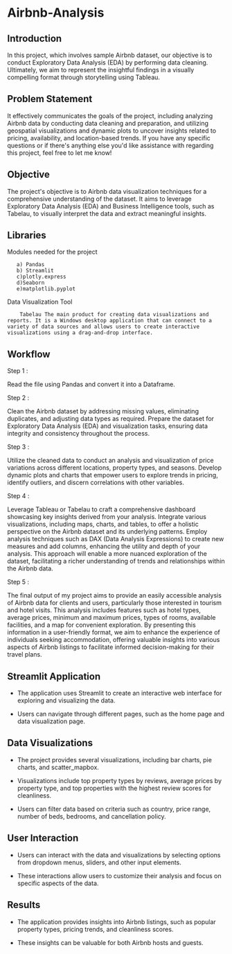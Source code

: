   # Airbnb-Analysis
## Introduction
 In this project, which involves sample Airbnb dataset, our objective is to conduct Exploratory Data Analysis (EDA) by performing data cleaning. Ultimately, we aim to represent the insightful findings in a visually compelling format through storytelling using Tableau.

 ## Problem Statement
 It effectively communicates the goals of the project, including analyzing Airbnb data by conducting data cleaning and preparation, and utilizing geospatial visualizations and dynamic plots to uncover insights related to pricing, availability, and location-based trends. If you have any specific questions or if there's anything else you'd like assistance with regarding this project, feel free to let me know!

 ## Objective 
 The project's objective is to Airbnb data visualization techniques for a comprehensive understanding of the dataset. It aims to leverage Exploratory Data Analysis (EDA) and Business Intelligence tools, such as Tabelau, to visually interpret the data and extract meaningful insights.

 ## Libraries
 Modules needed for the project

       a) Pandas
       b) Streamlit
       c)plotly.express 
       d)Seaborn 
       e)matplotlib.pyplot

 Data Visualization Tool 
 
        Tabelau The main product for creating data visualizations and reports. It is a Windows desktop application that can connect to a variety of data sources and allows users to create interactive visualizations using a drag-and-drop interface.

## Workflow

Step 1 :

Read the file using Pandas and convert it into a Dataframe.

Step 2 :

Clean the Airbnb dataset by addressing missing values, eliminating duplicates, and adjusting data types as required. Prepare the dataset for Exploratory Data Analysis (EDA) and visualization tasks, ensuring data integrity and consistency throughout the process.

Step 3 :

Utilize the cleaned data to conduct an analysis and visualization of price variations across different locations, property types, and seasons. Develop dynamic plots and charts that empower users to explore trends in pricing, identify outliers, and discern correlations with other variables.

Step 4 :

Leverage Tableau or Tabelau to craft a comprehensive dashboard showcasing key insights derived from your analysis. Integrate various visualizations, including maps, charts, and tables, to offer a holistic perspective on the Airbnb dataset and its underlying patterns. Employ analysis techniques such as DAX (Data Analysis Expressions) to create new measures and add columns, enhancing the utility and depth of your analysis. This approach will enable a more nuanced exploration of the dataset, facilitating a richer understanding of trends and relationships within the Airbnb data.

Step 5 :

The final output of my project aims to provide an easily accessible analysis of Airbnb data for clients and users, particularly those interested in tourism and hotel visits. This analysis includes features such as hotel types, average prices, minimum and maximum prices, types of rooms, available facilities, and a map for convenient exploration. By presenting this information in a user-friendly format, we aim to enhance the experience of individuals seeking accommodation, offering valuable insights into various aspects of Airbnb listings to facilitate informed decision-making for their travel plans.


## Streamlit Application

  * The application uses Streamlit to create an interactive web interface for exploring and visualizing the data.

  * Users can navigate through different pages, such as the home page and data visualization page.

## Data Visualizations

  * The project provides several visualizations, including bar charts, pie charts, and scatter_mapbox.

  * Visualizations include top property types by reviews, average prices by property type, and top properties with the highest review scores for cleanliness.

  * Users can filter data based on criteria such as country, price range, number of beds, bedrooms, and cancellation policy.

## User Interaction

  * Users can interact with the data and visualizations by selecting options from dropdown menus, sliders, and other input elements.

  * These interactions allow users to customize their analysis and focus on specific aspects of the data.

## Results

  * The application provides insights into Airbnb listings, such as popular property types, pricing trends, and cleanliness scores.

  * These insights can be valuable for both Airbnb hosts and guests.

                                                    
